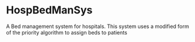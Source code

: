 # HospBedManSys
A Bed management system for hospitals.
This system uses a modified form of the priority algorithm to assign beds to patients
